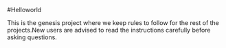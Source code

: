 #Helloworld

This is the genesis project where we keep rules to follow for the rest of the projects.New users are advised to read the instructions carefully before asking questions.
